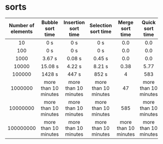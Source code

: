 # sorts
| Number of elements |   Bubble sort time   | Insertion sort time  | Selection sort time  |   Merge sort time    | Quick sort time | Sorted time |
|:------------------:|:--------------------:|:--------------------:|:--------------------:|:--------------------:|:---------------:|:-----------:|
|         10         |       0 s        |       0 s        |       0 s        |       0.0       |     0.0     |   0.0   |
|        100         |       0 s        |       0 s        |       0 s        |       0.0        |     0.0     |   0.0  |
|        1000        |        3.67 s        |       0.08 s        |        0.45 s        |       0.0        |     0.0   |    0.0    |
|       10000        |        15.08 s        |        4.22 s        |        8.21 s        |        0.38       |     5.77     |  0.01   |
|       100000       |     1428 s      |       447 s        |       852 s       |        4        |     583       |   0.1    |
|      1000000       | more than 10 minutes | more than 10 minutes | more than 10 minutes |        47        |     more than 10 minutes      |   1    |
|      10000000      | more than 10 minutes | more than 10 minutes | more than 10 minutes |       585        |     more than 10 minutes      |   11    |
|     100000000      | more than 10 minutes | more than 10 minutes | more than 10 minutes | more than 10 minutes |     more than 10 minutes     |   -   |
